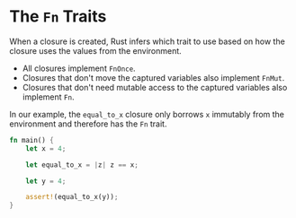 # The `Fn` Traits

When a closure is created, Rust infers which trait to use based on how the
closure uses the values from the environment.

- All closures implement `FnOnce`.
- Closures that don't move the captured variables also implement `FnMut`.
- Closures that don't need mutable access to the captured variables also
  implement `Fn`.

In our example, the `equal_to_x` closure only borrows `x` immutably from the
environment and therefore has the `Fn` trait.

```rust
fn main() {
    let x = 4;

    let equal_to_x = |z| z == x;

    let y = 4;

    assert!(equal_to_x(y));
}
```
